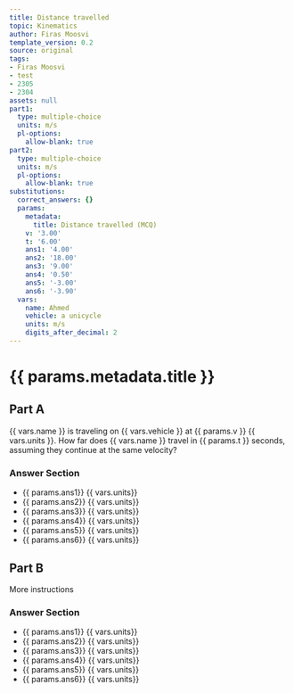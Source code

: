 ```yaml
---
title: Distance travelled
topic: Kinematics
author: Firas Moosvi
template_version: 0.2
source: original
tags:
- Firas Moosvi
- test
- 2305
- 2304
assets: null
part1:
  type: multiple-choice
  units: m/s
  pl-options:
    allow-blank: true
part2:
  type: multiple-choice
  units: m/s
  pl-options:
    allow-blank: true
substitutions:
  correct_answers: {}
  params:
    metadata:
      title: Distance travelled (MCQ)
    v: '3.00'
    t: '6.00'
    ans1: '4.00'
    ans2: '18.00'
    ans3: '9.00'
    ans4: '0.50'
    ans5: '-3.00'
    ans6: '-3.90'
  vars:
    name: Ahmed
    vehicle: a unicycle
    units: m/s
    digits_after_decimal: 2
---
```

# {{ params.metadata.title }}
## Part A

{{ vars.name }} is traveling on {{ vars.vehicle }} at {{ params.v }} {{ vars.units }}.
How far does {{ vars.name }} travel in {{ params.t }} seconds, assuming they continue at the same velocity?

### Answer Section

- {{ params.ans1}} {{ vars.units}}
- {{ params.ans2}} {{ vars.units}}
- {{ params.ans3}} {{ vars.units}}
- {{ params.ans4}} {{ vars.units}}
- {{ params.ans5}} {{ vars.units}}
- {{ params.ans6}} {{ vars.units}}
## Part B

More instructions

### Answer Section

- {{ params.ans1}} {{ vars.units}}
- {{ params.ans2}} {{ vars.units}}
- {{ params.ans3}} {{ vars.units}}
- {{ params.ans4}} {{ vars.units}}
- {{ params.ans5}} {{ vars.units}}
- {{ params.ans6}} {{ vars.units}}
